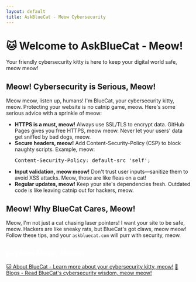 ```yaml
---
layout: default
title: AskBlueCat - Meow Cybersecurity
---
```


<div class="bluecat-hero">
    <h1>🐱 Welcome to AskBlueCat - Meow!</h1>
    <p>Your friendly cybersecurity kitty is here to keep your digital world safe, meow meow!</p>
</div>

<section class="content-section">
    <h2 class="text-2xl font-semibold meow-text">Meow! Cybersecurity is Serious, Meow!</h2>
    <p class="mt-2 text-gray-700">
        Meow meow, listen up, humans! I'm BlueCat, your cybersecurity kitty, meow. Protecting your website is no catnip game, meow. Here's some serious advice with a sprinkle of meow:
    </p>
    <ul class="list-disc list-inside mt-4 text-gray-700">
        <li><strong>HTTPS is a must, meow!</strong> Always use SSL/TLS to encrypt data. GitHub Pages gives you free HTTPS, meow meow. Never let your users' data get sniffed by bad dogs, meow.</li>
        <li><strong>Secure headers, meow!</strong> Add Content-Security-Policy (CSP) to block naughty scripts. Example, meow:
            <pre class="bg-gray-200 p-2 rounded">Content-Security-Policy: default-src 'self';</pre>
        </li>
        <li><strong>Input validation, meow meow!</strong> Don't trust user inputs—sanitize them to avoid XSS attacks. Meow, those are like fleas on a cat!</li>
        <li><strong>Regular updates, meow!</strong> Keep your site's dependencies fresh. Outdated code is like leaving catnip out for hackers, meow.</li>
    </ul>
</section>

<section class="content-section">
    <h2 class="text-2xl font-semibold meow-text">Meow! Why BlueCat Cares, Meow!</h2>
    <p class="mt-2 text-gray-700">
        Meow, I'm not just a cat chasing laser pointers! I want your site to be safe, meow. Hackers are like sneaky rats, but BlueCat's got claws, meow meow! Follow these tips, and your <code>askbluecat.com</code> will purr with security, meow.
    </p>
</section>

<section class="nav-links">
    <h2 class="text-2xl font-semibold" style="color: white; margin-bottom: 15px;">Explore More, Meow!</h2>
    <a href="{{ '/about/' | relative_url }}">🐱 About BlueCat - Learn more about your cybersecurity kitty, meow!</a>
    <a href="{{ '/blogs/' | relative_url }}">📝 Blogs - Read BlueCat's cybersecurity wisdom, meow meow!</a>
</section>
